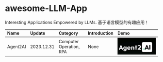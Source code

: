 # awesome-LLM-App

Interesting Applications Empowered by LLMs. 基于语言模型的有趣应用！

| Name | Update | Category | Introduction | Demo |
| :----| :------| :--------| :------ | :----------- |
| Agent2AI | 2023.12.31| Computer Operation, RPA | None | [![agent2ai youtube demo](./assets/agent2ai.png)](https://www.youtube.com/watch?v=dSAP1hspl2g&t=27s)|
